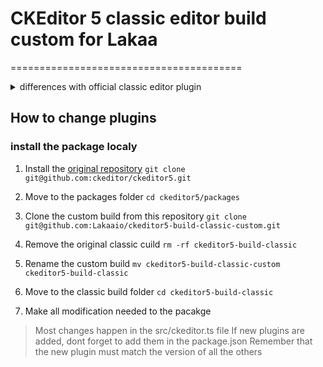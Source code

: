 # CKEditor 5 classic editor build custom for Lakaa
========================================

<details>
 <summary> differences with official classic editor plugin</summary>
	
### Plugins added:
+ Highlight
+ Underline
+ SimpleUploadAdapter
+ ImageResize

### Plugins Removed:
- UploadAdapter
- Autoformat
- CloudServices
- BlockQuote
- CKBox
- CKFinder
- CloudServices
- EasyImage
- ImageCaption
- Indent
- MediaEmbed
- PasteFromOffice
- PictureEditing
- TableToolbar
- TextTransformation
</details>


## How to change plugins 

### install the package localy

1. Install the [original repository](https://github.com/ckeditor/ckeditor5)
`git clone git@github.com:ckeditor/ckeditor5.git`

2. Move to the packages folder
`cd ckeditor5/packages`

3. Clone the custom build from this repository
`git clone git@github.com:Lakaaio/ckeditor5-build-classic-custom.git`

4. Remove the original classic cuild
`rm -rf ckeditor5-build-classic`

5. Rename the custom build
`mv ckeditor5-build-classic-custom ckeditor5-build-classic`

6. Move to the classic build folder
`cd ckeditor5-build-classic`

6. Make all modification needed to the pacakge
>Most changes happen in the src/ckeditor.ts file
>If new plugins are added, dont forget to add them in the package.json
>Remember that the new plugin must match the version of all the others
